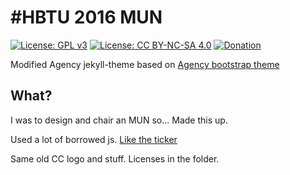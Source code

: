 #HBTU 2016 MUN
====================
[![License: GPL v3](https://img.shields.io/badge/License-GPL%20v3-blue.svg)](http://www.gnu.org/licenses/gpl-3.0)   [![License: CC BY-NC-SA 4.0](https://img.shields.io/badge/License-CC%20BY--NC--SA%204.0-blue.svg)](http://creativecommons.org/licenses/by-nc-sa/4.0/)   [![Donation](https://img.shields.io/badge/Donate-%3F-lightgrey.svg)](https://www.instamojo.com/@HaoZeke/)

Modified Agency jekyll-theme based on [Agency bootstrap theme ](https://startbootstrap.com/template-overviews/agency/)

## What?
I was to design and chair an MUN so... Made this up.

Used a lot of borrowed js. [Like the ticker](https://www.sitepoint.com/build-javascript-countdown-timer-no-dependencies/)


Same old CC logo and stuff.
Licenses in the folder.